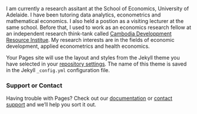 I am currently a research assitant at the School of Economics, University of Adelaide. I have been tutoring data analytics, econometrics and mathematical economics. I also held a postion as a visiting lecturer at the same school. Before that, I used to work as an economics research fellow at an independent research think-tank called [Cambodia Developpment Resource Institue](https://www.cdri.com.kh/). My research interests are in the fields of economic development, applied econometrics and health economics. 

Your Pages site will use the layout and styles from the Jekyll theme you have selected in your [repository settings](https://github.com/lunpide/pidelun/settings/pages). The name of this theme is saved in the Jekyll `_config.yml` configuration file.

### Support or Contact

Having trouble with Pages? Check out our [documentation](https://docs.github.com/categories/github-pages-basics/) or [contact support](https://support.github.com/contact) and we’ll help you sort it out.
